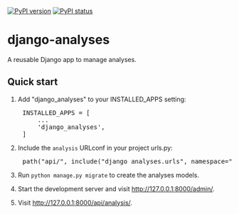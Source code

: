 [![PyPI version](https://img.shields.io/pypi/v/django-analyses.svg)](https://pypi.python.org/pypi/django-analyses/)
[![PyPI status](https://img.shields.io/pypi/status/django-analyses.svg)](https://pypi.python.org/pypi/django-analyses/)

# django-analyses


A reusable Django app to manage analyses.

Quick start
-----------

1. Add "django_analyses" to your INSTALLED_APPS setting:

<pre>
    INSTALLED_APPS = [  
        ...  
        'django_analyses',  
    ]  
</pre>

2. Include the `analysis` URLconf in your project urls.py:

<pre>
    path("api/", include("django_analyses.urls", namespace="analysis")),
</pre>

3. Run `python manage.py migrate` to create the analyses models.

4. Start the development server and visit http://127.0.0.1:8000/admin/.

5. Visit http://127.0.0.1:8000/api/analysis/.
